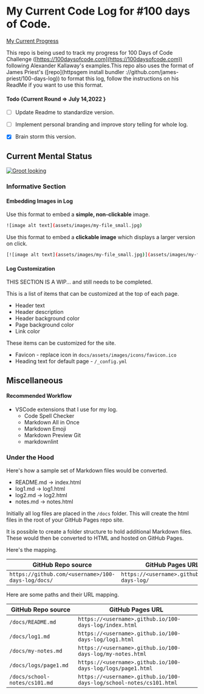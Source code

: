 # My Current Code Log for #100 days of Code.
[My Current Progress](https://nerajno.github.io/100DaysOfCodeLog/index.html)

This repo is being used to track my progress for  100 Days of Code Challenge ([https://100daysofcode.com](https://100daysofcode.com)) following Alexander Kallaway's examples.This repo also uses the format of James Priest's ([repo](httpsgem install bundler
://github.com/james-priest/100-days-log)) to format this log, follow the instructions on his ReadMe if you want to use this format.

#### Todo {Current Round =>  July 14,2022 }
- [ ] Update Readme to standardize version.
- [ ] Implement personal branding and improve story telling for whole log.
- [x] Brain storm this version.


## Current Mental Status
[![Groot looking ](https://media.giphy.com/media/B9XXtlIKF8wec/giphy.gif)](https://media.giphy.com/media/B9XXtlIKF8wec/giphy.gif)

### Informative Section

#### Embedding Images in Log

Use this format to embed a **simple, non-clickable** image.

```bash
![image alt text](assets/images/my-file_small.jpg)
```

Use this format to embed a **clickable image** which displays a larger version on click.

```bash
[![image alt text](assets/images/my-file_small.jpg)](assets/images/my-file.jpg)
```

#### Log Customization

THIS SECTION IS A WIP... and still needs to be completed.

This is a list of items that can be customized at the top of each page.

- Header text
- Header description
- Header background color
- Page background color
- Link color

These items can be customized for the site.

- Favicon - replace icon in `docs/assets/images/icons/favicon.ico`
- Heading text for default page - `/_config.yml`

## Miscellaneous

#### Recommended Workflow

- VSCode extensions that I use for my log.
  - Code Spell Checker
  - Markdown All in Once
  - Markdown Emoji
  - Markdown Preview Git
  - markdownlint

<!--
1. Open folder
2. Start up site in terminal
3. Make changes
4. other... -->

### Under the Hood

Here's how a sample set of Markdown files would be converted.

- README.md -> index.html
- log1.md -> log1.html
- log2.md -> log2.html
- notes.md -> notes.html

Initially all log files are placed in the `/docs` folder. This will create the html files in the root of your GitHub Pages repo site.

It is possible to create a folder structure to hold additional Markdown files. These would then be converted to HTML and hosted on GitHub Pages.

Here's the mapping.

| GitHub Repo source | GitHub Pages URL |
| --- | --- |
| `https://github.com/<username>/100-days-log/docs/` | `https://<username>.github.io/100-days-log/` |

Here are some paths and their URL mapping.

| GitHub Repo source | GitHub Pages URL |
| --- | --- |
| `/docs/README.md` | `https://<username>.github.io/100-days-log/index.html` |
| `/docs/log1.md` | `https://<username>.github.io/100-days-log/log1.html` |
| `/docs/my-notes.md` | `https://<username>.github.io/100-days-log/my-notes.html` |
| `/docs/logs/page1.md` | `https://<username>.github.io/100-days-log/logs/page1.html` |
| `/docs/school-notes/cs101.md` | `https://<username>.github.io/100-days-log/school-notes/cs101.html` |


